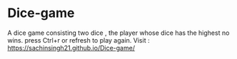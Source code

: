 # Dice-game
A dice game consisting two dice , the player whose dice has the highest no wins.
press Ctrl+r or refresh to play again.
Visit : https://sachinsingh21.github.io/Dice-game/
